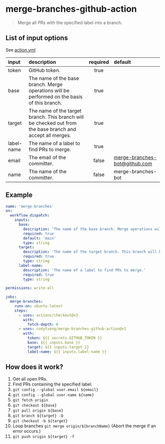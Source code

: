 # merge-branches-github-action

> Merge all PRs with the specified label into a branch.

## List of input options

See [action.yml](./action.yml)

| input      | description                                                                                                | required | default                       |
| :--------- | :--------------------------------------------------------------------------------------------------------- | :------: | :---------------------------- |
| token      | GitHub token.                                                                                              |   true   |                               |
| base       | The name of the base branch. Merge operations will be performed on the basis of this branch.               |   true   |                               |
| target     | The name of the target branch. This branch will be checked out from the base branch and accept all merges. |   true   |                               |
| label-name | The name of a label to find PRs to merge.                                                                  |   true   |                               |
| email      | The email of the committer.                                                                                |  false   | merge-branches-bot@github.com |
| name       | The name of the committer.                                                                                 |  false   | merge-branches-bot            |

## Example

```yml
name: 'merge-branches'
on:
  workflow_dispatch:
    inputs:
      base:
        description: 'The name of the base branch. Merge operations will be performed on the basis of this branch.'
        required: true
        default: 'main'
        type: string
      target:
        description: 'The name of the target branch. This branch will be checked out from the base branch and accept all merges.'
        required: true
        type: string
      label-name:
        description: 'The name of a label to find PRs to merge.'
        required: true
        type: string

permissions: write-all

jobs:
  merge-branches:
    runs-on: ubuntu-latest
    steps:
      - uses: actions/checkout@v3
        with:
          fetch-depth: 0
      - uses: codytseng/merge-branches-github-action@v1
        with:
          token: ${{ secrets.GITHUB_TOKEN }}
          base: ${{ inputs.base }}
          target: ${{ inputs.target }}
          label-name: ${{ inputs.label-name }}
```

## How does it work?

1. Get all open PRs.
2. Find PRs containing the specified label.
3. `git config --global user.email ${email}`
4. `git config --global user.name ${name}`
5. `git fetch origin`
6. `git checkout ${base}`
7. `git pull origin ${base}`
8. `git branch ${target} -D`
9. `git checkout -b ${target}`
10. Loop branches `git merge origin/${branchName}` (Abort the merge if an error occurs.)
11. `git push origin ${target} -f`
